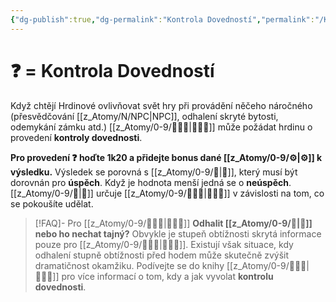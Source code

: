```yaml
---
{"dg-publish":true,"dg-permalink":"Kontrola Dovedností","permalink":"/Kontrola Dovedností/"}
---
```


# ❓ = Kontrola Dovedností
Když chtějí Hrdinové ovlivňovat svět hry při provádění něčeho náročného (přesvědčování [[z_Atomy/N/NPC\|NPC]], odhalení skryté bytosti, odemykání zámku atd.) [[z_Atomy/0-9/🧙🏼‍♂️\|🧙🏼‍♂️]] může požádat hrdinu o provedení **kontroly dovednosti**. 

**Pro provedení ❓ hoďte 1k20 a přidejte bonus dané [[z_Atomy/0-9/⚙️\|⚙️]] k výsledku.** 
Výsledek se porovná s [[z_Atomy/0-9/📶\|📶]], který musí být dorovnán pro **úspěch**. Když je hodnota menší jedná se o **neúspěch**. [[z_Atomy/0-9/📶\|📶]] určuje [[z_Atomy/0-9/🧙🏼‍♂️\|🧙🏼‍♂️]] v závislosti na tom, co se pokoušíte udělat.

> [!FAQ]- Pro [[z_Atomy/0-9/🧙🏼‍♂️\|🧙🏼‍♂️]]
> **Odhalit [[z_Atomy/0-9/📶\|📶]] nebo ho nechat tajný?** Obvykle je stupeň obtížnosti skrytá informace pouze pro [[z_Atomy/0-9/🧙🏼‍♂️\|🧙🏼‍♂️]]. Existují však situace, kdy odhalení stupně obtížnosti před hodem může skutečně zvýšit dramatičnost okamžiku. Podívejte se do knihy [[z_Atomy/0-9/🧙🏼‍♂️\|🧙🏼‍♂️]] pro více informací o tom, kdy a jak vyvolat **kontrolu dovednosti**.